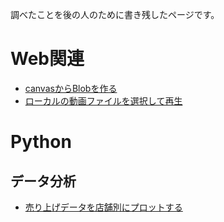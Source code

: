 調べたことを後の人のために書き残したページです。

# Web関連

- [canvasからBlobを作る](web/canvas-blob.md)
- [ローカルの動画ファイルを選択して再生](web/video-file-select.md)

# Python

## データ分析

- [売り上げデータを店舗別にプロットする](python/plot-each-shops-using-pivot_table.md)
